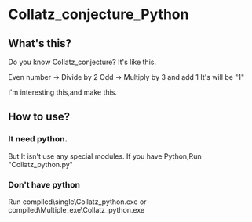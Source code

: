 # Collatz_conjecture_Python
  
## What's this?

Do you know Collatz_conjecture?
It's like this.

Even number → Divide by 2
Odd → Multiply by 3 and add 1
It's will be "1"

I'm interesting this,and make this.

## How to use?  

### It need python.
But It isn't use any special modules.
 If you have Python,Run "Collatz_python.py"

### Don't have python
Run compiled\single\Collatz_python.exe
or compiled\Multiple_exe\Collatz_python.exe
